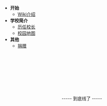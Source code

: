 <!-- 这是目录树文件 -->

- **开始**
	- [Wiki介绍](/)
- **学校简介**
  - [历任校长](/intro/headmaster)
  - [校园地图](/intro/map)
- **其他**
  - [捐赠](/more/cj-wiki-donate)

<br/><br/><br/><br/><br/><br/><br/>

<p style="text-align: center;">----- 到底线了 -----</p>
